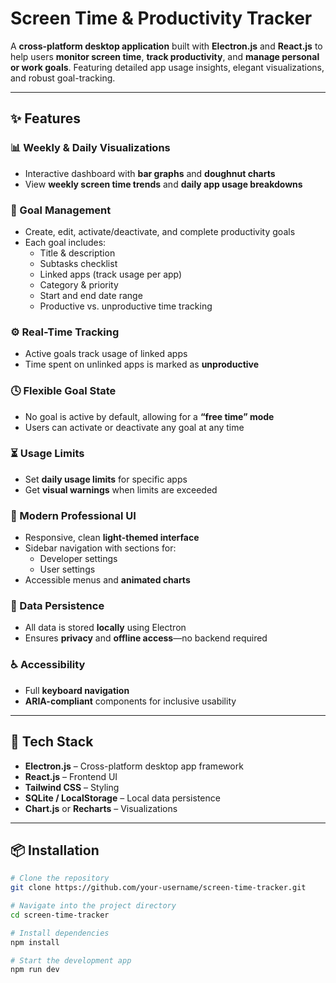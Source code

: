 # Screen Time & Productivity Tracker

A **cross-platform desktop application** built with **Electron.js** and **React.js** to help users **monitor screen time**, **track productivity**, and **manage personal or work goals**. Featuring detailed app usage insights, elegant visualizations, and robust goal-tracking.

---

## ✨ Features

### 📊 Weekly & Daily Visualizations
- Interactive dashboard with **bar graphs** and **doughnut charts**
- View **weekly screen time trends** and **daily app usage breakdowns**

### 🎯 Goal Management
- Create, edit, activate/deactivate, and complete productivity goals
- Each goal includes:
  - Title & description
  - Subtasks checklist
  - Linked apps (track usage per app)
  - Category & priority
  - Start and end date range
  - Productive vs. unproductive time tracking

### ⚙️ Real-Time Tracking
- Active goals track usage of linked apps
- Time spent on unlinked apps is marked as **unproductive**

### 🕓 Flexible Goal State
- No goal is active by default, allowing for a **“free time” mode**
- Users can activate or deactivate any goal at any time

### ⏳ Usage Limits
- Set **daily usage limits** for specific apps
- Get **visual warnings** when limits are exceeded

### 🧭 Modern Professional UI
- Responsive, clean **light-themed interface**
- Sidebar navigation with sections for:
  - Developer settings
  - User settings
- Accessible menus and **animated charts**

### 💾 Data Persistence
- All data is stored **locally** using Electron
- Ensures **privacy** and **offline access**—no backend required

### ♿ Accessibility
- Full **keyboard navigation**
- **ARIA-compliant** components for inclusive usability

---

## 🚀 Tech Stack

- **Electron.js** – Cross-platform desktop app framework
- **React.js** – Frontend UI
- **Tailwind CSS** – Styling
- **SQLite / LocalStorage** – Local data persistence
- **Chart.js** or **Recharts** – Visualizations

---

## 📦 Installation

```bash
# Clone the repository
git clone https://github.com/your-username/screen-time-tracker.git

# Navigate into the project directory
cd screen-time-tracker

# Install dependencies
npm install

# Start the development app
npm run dev
